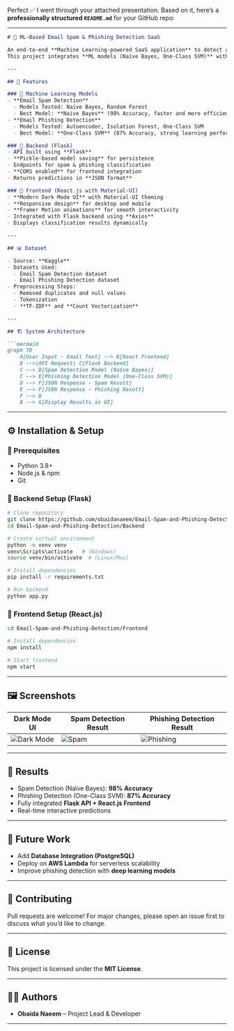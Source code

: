 Perfect ✅ I went through your attached presentation. Based on it, here’s a **professionally structured `README.md`** for your GitHub repo:

---

````markdown
# 📧 ML-Based Email Spam & Phishing Detection SaaS  

An end-to-end **Machine Learning-powered SaaS application** to detect and classify **spam** and **phishing emails**.  
This project integrates **ML models (Naïve Bayes, One-Class SVM)** with a **Flask backend API** and a **React.js frontend** to provide real-time classification through a modern, responsive UI.  

---

## 🚀 Features  

### 🔹 Machine Learning Models
- **Email Spam Detection**
  - Models Tested: Naïve Bayes, Random Forest  
  - Best Model: **Naïve Bayes** (98% Accuracy, faster and more efficient)  
- **Email Phishing Detection**
  - Models Tested: Autoencoder, Isolation Forest, One-Class SVM  
  - Best Model: **One-Class SVM** (87% Accuracy, strong learning performance)  

### 🔹 Backend (Flask)
- API built using **Flask**  
- **Pickle-based model saving** for persistence  
- Endpoints for spam & phishing classification  
- **CORS enabled** for frontend integration  
- Returns predictions in **JSON format**  

### 🔹 Frontend (React.js with Material-UI)
- **Modern Dark Mode UI** with Material-UI theming  
- **Responsive design** for desktop and mobile  
- **Framer Motion animations** for smooth interactivity  
- Integrated with Flask backend using **Axios**  
- Displays classification results dynamically  

---

## 📊 Dataset  

- Source: **Kaggle**  
- Datasets Used:  
  - Email Spam Detection dataset  
  - Email Phishing Detection dataset  
- Preprocessing Steps:  
  - Removed duplicates and null values  
  - Tokenization  
  - **TF-IDF** and **Count Vectorization**  

---

## 🏗️ System Architecture  

```mermaid
graph TD
    A[User Input - Email Text] --> B[React Frontend]
    B -->|API Request| C[Flask Backend]
    C --> D[Spam Detection Model (Naïve Bayes)]
    C --> E[Phishing Detection Model (One-Class SVM)]
    D --> F[JSON Response - Spam Result]
    E --> F[JSON Response - Phishing Result]
    F --> B
    B --> G[Display Results in UI]
````

---

## ⚙️ Installation & Setup

### 🔧 Prerequisites

* Python 3.8+
* Node.js & npm
* Git

### 📌 Backend Setup (Flask)

```bash
# Clone repository
git clone https://github.com/obaidanaeem/Email-Spam-and-Phishing-Detection.git
cd Email-Spam-and-Phishing-Detection/Backend

# Create virtual environment
python -m venv venv
venv\Scripts\activate   # (Windows)
source venv/bin/activate  # (Linux/Mac)

# Install dependencies
pip install -r requirements.txt

# Run backend
python app.py
```

### 🎨 Frontend Setup (React.js)

```bash
cd Email-Spam-and-Phishing-Detection/Frontend

# Install dependencies
npm install

# Start frontend
npm start
```

---

## 🖼️ Screenshots

| Dark Mode UI                          | Spam Detection Result              | Phishing Detection Result                  |
| ------------------------------------- | ---------------------------------- | ------------------------------------------ |
| ![Dark Mode](docs/screenshots/ui.png) | ![Spam](docs/screenshots/spam.png) | ![Phishing](docs/screenshots/phishing.png) |

---

## 📌 Results

* Spam Detection (Naïve Bayes): **98% Accuracy**
* Phishing Detection (One-Class SVM): **87% Accuracy**
* Fully integrated **Flask API + React.js Frontend**
* Real-time interactive predictions

---

## 📝 Future Work

* Add **Database Integration (PostgreSQL)**
* Deploy on **AWS Lambda** for serverless scalability
* Improve phishing detection with **deep learning models**

---

## 🤝 Contributing

Pull requests are welcome! For major changes, please open an issue first to discuss what you’d like to change.

---

## 📜 License

This project is licensed under the **MIT License**.

---

## 👨‍💻 Authors

* **Obaida Naeem** – Project Lead & Developer

---

```
